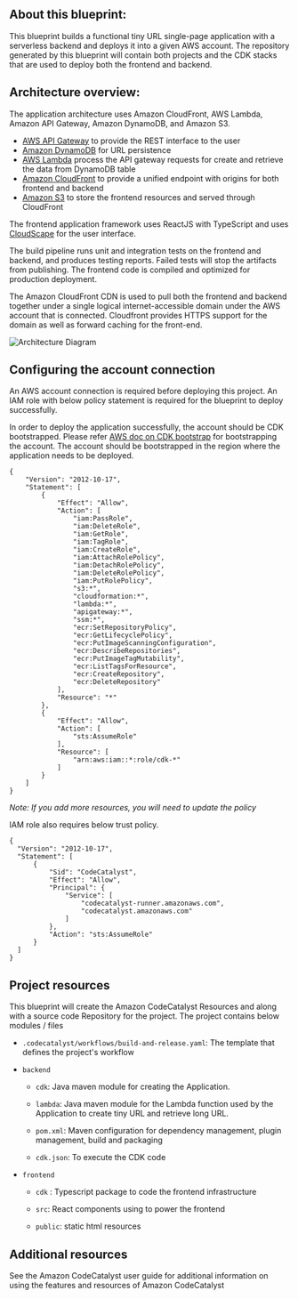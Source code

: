 ## About this blueprint:

This blueprint builds a functional tiny URL single-page application with a serverless backend and deploys it into a given AWS account. The repository
generated by this blueprint will contain both projects and the CDK stacks that are used to deploy both the frontend and backend.

## Architecture overview:

The application architecture uses Amazon CloudFront, AWS Lambda, Amazon API Gateway, Amazon DynamoDB, and Amazon S3.

- [AWS API Gateway](https://aws.amazon.com/api-gateway) to provide the REST interface to the user
- [Amazon DynamoDB](https://aws.amazon.com/dynamodb) for URL persistence
- [AWS Lambda](https://aws.amazon.com/lambda) process the API gateway requests for create and retrieve the data from DynamoDB table
- [Amazon CloudFront](https://aws.amazon.com/cloudfront/) to provide a unified endpoint with origins for both frontend and backend
- [Amazon S3](https://aws.amazon.com/s3/) to store the frontend resources and served through CloudFront

The frontend application framework uses ReactJS with TypeScript and uses [CloudScape](https://cloudscape.design/) for the user interface.

The build pipeline runs unit and integration tests on the frontend and backend, and produces testing reports. Failed tests will stop the artifacts
from publishing. The frontend code is compiled and optimized for production deployment.

The Amazon CloudFront CDN is used to pull both the frontend and backend together under a single logical internet-accessible domain under the AWS
account that is connected. Cloudfront provides HTTPS support for the domain as well as forward caching for the front-end.

![Architecture Diagram](https://d2h15d5br6fxcw.cloudfront.net/aws-serverless-tinyurl-architecture.png)

## Configuring the account connection

An AWS account connection is required before deploying this project. An IAM role with below policy statement is required for the blueprint to deploy
successfully.

In order to deploy the application successfully, the account should be CDK bootstrapped. Please refer
[AWS doc on CDK bootstrap](https://docs.aws.amazon.com/cdk/v2/guide/bootstrapping.html) for bootstrapping the account. The account should be
bootstrapped in the region where the application needs to be deployed.

```
{
    "Version": "2012-10-17",
    "Statement": [
        {
            "Effect": "Allow",
            "Action": [
                "iam:PassRole",
                "iam:DeleteRole",
                "iam:GetRole",
                "iam:TagRole",
                "iam:CreateRole",
                "iam:AttachRolePolicy",
                "iam:DetachRolePolicy",
                "iam:DeleteRolePolicy",
                "iam:PutRolePolicy",
                "s3:*",
                "cloudformation:*",
                "lambda:*",
                "apigateway:*",
                "ssm:*",
                "ecr:SetRepositoryPolicy",
                "ecr:GetLifecyclePolicy",
                "ecr:PutImageScanningConfiguration",
                "ecr:DescribeRepositories",
                "ecr:PutImageTagMutability",
                "ecr:ListTagsForResource",
                "ecr:CreateRepository",
                "ecr:DeleteRepository"
            ],
            "Resource": "*"
        },
        {
            "Effect": "Allow",
            "Action": [
                "sts:AssumeRole"
            ],
            "Resource": [
                "arn:aws:iam::*:role/cdk-*"
            ]
        }
    ]
}
```

_Note: If you add more resources, you will need to update the policy_

IAM role also requires below trust policy.

```
{
  "Version": "2012-10-17",
  "Statement": [
      {
          "Sid": "CodeCatalyst",
          "Effect": "Allow",
          "Principal": {
              "Service": [
                  "codecatalyst-runner.amazonaws.com",
                  "codecatalyst.amazonaws.com"
              ]
          },
          "Action": "sts:AssumeRole"
      }
  ]
}

```

## Project resources

This blueprint will create the Amazon CodeCatalyst Resources and along with a source code Repository for the project. The project contains below
modules / files

- `.codecatalyst/workflows/build-and-release.yaml`: The template that defines the project's workflow

- `backend`

  - `cdk`: Java maven module for creating the Application.

  - `lambda`: Java maven module for the Lambda function used by the Application to create tiny URL and retrieve long URL.

  - `pom.xml`: Maven configuration for dependency management, plugin management, build and packaging

  - `cdk.json`: To execute the CDK code

- `frontend`

  - `cdk` : Typescript package to code the frontend infrastructure

  - `src`: React components using to power the frontend

  - `public`: static html resources

## Additional resources

See the Amazon CodeCatalyst user guide for additional information on using the features and resources of Amazon CodeCatalyst
